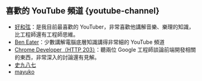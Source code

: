 ## 喜歡的 YouTube 頻道 {youtube-channel}

- [好和弦](https://www.youtube.com/channel/UCVXstWyJeO6No3jYELxYrjg)：是我目前最喜歡的 YouTuber，非常喜歡他講解音樂、樂理的知識，比工程師還有工程師思維。
- [Ben Eater](https://www.youtube.com/channel/UCS0N5baNlQWJCUrhCEo8WlA)：少數講解電腦底層知識講得非常細的 YouTube 頻道
- [Chrome Developer（HTTP 203）](https://www.youtube.com/watch?v=vfAHa5GBLio&list=PLNYkxOF6rcIAKIQFsNbV0JDws_G_bnNo9)：聽兩位 Google 工程師談論前端開發相關的東西，非常深入的討論還有見解。
- [史九八七](https://www.youtube.com/channel/UCObZZplZrmOpkjJUCbVsKvA/featured)
- [mayuko](https://www.youtube.com/user/hellomayuko)
